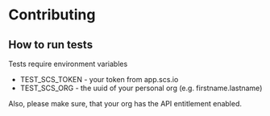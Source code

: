 # Contributing

## How to run tests
Tests require environment variables

- TEST_SCS_TOKEN - your token from app.scs.io
- TEST_SCS_ORG - the uuid of your personal org (e.g. firstname.lastname)


Also, please make sure, that your org has the API entitlement enabled.
